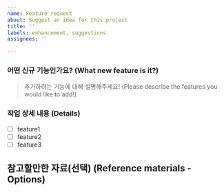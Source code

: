 ```yaml
---
name: Feature request
about: Suggest an idea for this project
title: ''
labels: enhancement, suggestions
assignees: ''

---
```


### 어떤 신규 기능인가요? (What new feature is it?)

> 추가하려는 기능에 대해 설명해주세요! (Please describe the features you would like to add!)

### 작업 상세 내용 (Details)

- [ ] feature1
- [ ] feature2
- [ ] feature3

## 참고할만한 자료(선택) (Reference materials - Options)
